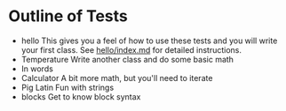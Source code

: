 # Outline of Tests 
* hello
  This gives you a feel of how to use these tests and you will write your first class.  See [hello/index.md](hello/index.md) for detailed instructions.
* Temperature
  Write another class and do some basic math
* In words
* Calculator
  A bit more math, but you'll need to iterate
* Pig Latin
  Fun with strings
* blocks
  Get to know block syntax


